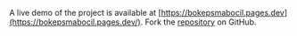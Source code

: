 A live demo of the project is available at [https://bokepsmabocil.pages.dev](https://bokepsmabocil.pages.dev/).
Fork the [repository](https://github.com/mutilbogeh) on GitHub.
